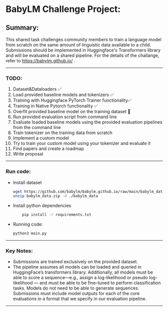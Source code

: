 # BabyLM Challenge Project: 

## Summary: 
This shared task challenges community members to train a language model from
scratch on the same amount of linguistic data available to a child. Submissions should be
implemented in Huggingface's Transformers library and will be evaluated on a shared
pipeline. For the details of the challange, refer to https://babylm.github.io/ .

---

### TODO:

1. Dataset&Dataloaders ✅
2. Load provided baseline models and tokenizers ✅
3. Training with Huggingface PyTorch Trainer functionality✅
4. Training in Native Pytorch functionality ✅
5. Overfit provided baseline model on the training dataset 🔨
6. Run provided evaluation script from command line 
7. Evaluate loaded baseline models using the provided evaluation pipelines from the command line
8. Train tokenizer on the training data from scratch
9. Implement a custom model 
10. Try to train your custom model using your tokenizer and evaluate it
11. Find papers and create a roadmap
12. Write proposal

---

### Run code:
* Install dataset
    ```bash
    wget https://github.com/babylm/babylm.github.io/raw/main/babylm_data.zip
    unzip babylm_data.zip -d ./babylm_data
    ```
* Install python dependencies
    ```bash
        pip install -r requirements.txt
    ```
* Running code:
    ```bash
    python3 main.py
    ```

---

### Key Notes:
* Submissions are trained exclusively on the provided dataset.
* The pipeline assumes all models can be loaded
and queried in HuggingFace’s transformers library. Additionally, all models must be able to score a sequence—e.g., assign a log-likelihood or pseudo log-likelihood — and must be able to be fine-tuned to perform classification tasks. Models do not need to be able to generate sequences. Submissions must include model outputs for each of the core evaluations in a format that we specify in our evaluation pipeline.

---